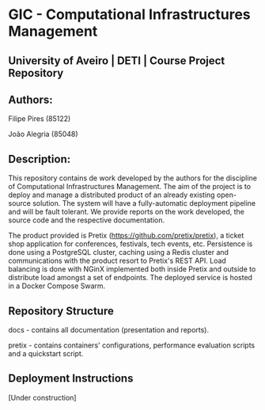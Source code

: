 # GIC - Computational Infrastructures Management

## University of Aveiro | DETI | Course Project Repository

## Authors:

Filipe Pires (85122)

João Alegria (85048)

## Description:

This repository contains de work developed by the authors for the discipline of Computational Infrastructures Management.
The aim of the project is to deploy and manage a distributed product of an already existing open-source solution.
The system will have a fully-automatic deployment pipeline and will be fault tolerant.
We provide reports on the work developed, the source code and the respective documentation.

The product provided is Pretix (https://github.com/pretix/pretix), a ticket shop application for conferences, festivals, tech events, etc.
Persistence is done using a PostgreSQL cluster, caching using a Redis cluster and communications with the product resort to Pretix's REST API.
Load balancing is done with NGinX implemented both inside Pretix and outside to distribute load amongst a set of endpoints.
The deployed service is hosted in a Docker Compose Swarm.

## Repository Structure

docs - contains all documentation (presentation and reports).

pretix - contains containers' configurations, performance evaluation scripts and a quickstart script.

## Deployment Instructions

[Under construction]

